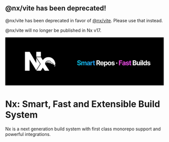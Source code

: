 ## @nx/vite has been deprecated!

@nx/vite has been deprecated in favor of [@nx/vite](https://www.npmjs.com/package/@nx/vite). Please use that instead.

@nx/vite will no longer be published in Nx v17.

<p style="text-align: center;"><img src="https://raw.githubusercontent.com/nrwl/nx/master/images/nx.png" width="600" alt="Nx - Smart, Fast and Extensible Build System"></p>

# Nx: Smart, Fast and Extensible Build System

Nx is a next generation build system with first class monorepo support and powerful integrations.
